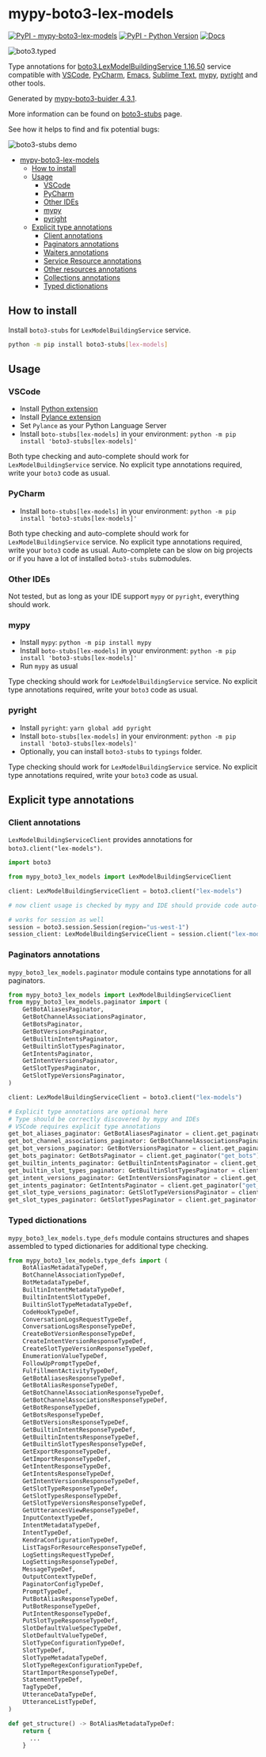 # mypy-boto3-lex-models

[![PyPI - mypy-boto3-lex-models](https://img.shields.io/pypi/v/mypy-boto3-lex-models.svg?color=blue)](https://pypi.org/project/mypy-boto3-lex-models)
[![PyPI - Python Version](https://img.shields.io/pypi/pyversions/mypy-boto3-lex-models.svg?color=blue)](https://pypi.org/project/mypy-boto3-lex-models)
[![Docs](https://img.shields.io/readthedocs/mypy-boto3-builder.svg?color=blue)](https://mypy-boto3-builder.readthedocs.io/)

![boto3.typed](https://github.com/vemel/mypy_boto3_builder/raw/master/logo.png)

Type annotations for
[boto3.LexModelBuildingService 1.16.50](https://boto3.amazonaws.com/v1/documentation/api/1.16.50/reference/services/lex-models.html#LexModelBuildingService) service
compatible with
[VSCode](https://code.visualstudio.com/),
[PyCharm](https://www.jetbrains.com/pycharm/),
[Emacs](https://www.gnu.org/software/emacs/),
[Sublime Text](https://www.sublimetext.com/),
[mypy](https://github.com/python/mypy),
[pyright](https://github.com/microsoft/pyright)
and other tools.

Generated by [mypy-boto3-buider 4.3.1](https://github.com/vemel/mypy_boto3_builder).

More information can be found on [boto3-stubs](https://pypi.org/project/boto3-stubs/) page.

See how it helps to find and fix potential bugs:

![boto3-stubs demo](https://github.com/vemel/mypy_boto3_builder/raw/master/demo.gif)

- [mypy-boto3-lex-models](#mypy-boto3-lex-models)
  - [How to install](#how-to-install)
  - [Usage](#usage)
    - [VSCode](#vscode)
    - [PyCharm](#pycharm)
    - [Other IDEs](#other-ides)
    - [mypy](#mypy)
    - [pyright](#pyright)
  - [Explicit type annotations](#explicit-type-annotations)
    - [Client annotations](#client-annotations)
    - [Paginators annotations](#paginators-annotations)
    - [Waiters annotations](#waiters-annotations)
    - [Service Resource annotations](#service-resource-annotations)
    - [Other resources annotations](#other-resources-annotations)
    - [Collections annotations](#collections-annotations)
    - [Typed dictionations](#typed-dictionations)

## How to install

Install `boto3-stubs` for `LexModelBuildingService` service.

```bash
python -m pip install boto3-stubs[lex-models]
```

## Usage

### VSCode

- Install [Python extension](https://marketplace.visualstudio.com/items?itemName=ms-python.python)
- Install [Pylance extension](https://marketplace.visualstudio.com/items?itemName=ms-python.vscode-pylance)
- Set `Pylance` as your Python Language Server
- Install `boto-stubs[lex-models]` in your environment: `python -m pip install 'boto3-stubs[lex-models]'`

Both type checking and auto-complete should work for `LexModelBuildingService` service.
No explicit type annotations required, write your `boto3` code as usual.

### PyCharm

- Install `boto-stubs[lex-models]` in your environment: `python -m pip install 'boto3-stubs[lex-models]'`

Both type checking and auto-complete should work for `LexModelBuildingService` service.
No explicit type annotations required, write your `boto3` code as usual.
Auto-complete can be slow on big projects or if you have a lot of installed `boto3-stubs` submodules.

### Other IDEs

Not tested, but as long as your IDE support `mypy` or `pyright`, everything should work.

### mypy

- Install `mypy`: `python -m pip install mypy`
- Install `boto-stubs[lex-models]` in your environment: `python -m pip install 'boto3-stubs[lex-models]'`
- Run `mypy` as usual

Type checking should work for `LexModelBuildingService` service.
No explicit type annotations required, write your `boto3` code as usual.

### pyright

- Install `pyright`: `yarn global add pyright`
- Install `boto-stubs[lex-models]` in your environment: `python -m pip install 'boto3-stubs[lex-models]'`
- Optionally, you can install `boto3-stubs` to `typings` folder.

Type checking should work for `LexModelBuildingService` service.
No explicit type annotations required, write your `boto3` code as usual.

## Explicit type annotations

### Client annotations

`LexModelBuildingServiceClient` provides annotations for `boto3.client("lex-models")`.

```python
import boto3

from mypy_boto3_lex_models import LexModelBuildingServiceClient

client: LexModelBuildingServiceClient = boto3.client("lex-models")

# now client usage is checked by mypy and IDE should provide code auto-complete

# works for session as well
session = boto3.session.Session(region="us-west-1")
session_client: LexModelBuildingServiceClient = session.client("lex-models")
```

### Paginators annotations

`mypy_boto3_lex_models.paginator` module contains type annotations for all paginators.

```python
from mypy_boto3_lex_models import LexModelBuildingServiceClient
from mypy_boto3_lex_models.paginator import (
    GetBotAliasesPaginator,
    GetBotChannelAssociationsPaginator,
    GetBotsPaginator,
    GetBotVersionsPaginator,
    GetBuiltinIntentsPaginator,
    GetBuiltinSlotTypesPaginator,
    GetIntentsPaginator,
    GetIntentVersionsPaginator,
    GetSlotTypesPaginator,
    GetSlotTypeVersionsPaginator,
)

client: LexModelBuildingServiceClient = boto3.client("lex-models")

# Explicit type annotations are optional here
# Type should be correctly discovered by mypy and IDEs
# VSCode requires explicit type annotations
get_bot_aliases_paginator: GetBotAliasesPaginator = client.get_paginator("get_bot_aliases")
get_bot_channel_associations_paginator: GetBotChannelAssociationsPaginator = client.get_paginator("get_bot_channel_associations")
get_bot_versions_paginator: GetBotVersionsPaginator = client.get_paginator("get_bot_versions")
get_bots_paginator: GetBotsPaginator = client.get_paginator("get_bots")
get_builtin_intents_paginator: GetBuiltinIntentsPaginator = client.get_paginator("get_builtin_intents")
get_builtin_slot_types_paginator: GetBuiltinSlotTypesPaginator = client.get_paginator("get_builtin_slot_types")
get_intent_versions_paginator: GetIntentVersionsPaginator = client.get_paginator("get_intent_versions")
get_intents_paginator: GetIntentsPaginator = client.get_paginator("get_intents")
get_slot_type_versions_paginator: GetSlotTypeVersionsPaginator = client.get_paginator("get_slot_type_versions")
get_slot_types_paginator: GetSlotTypesPaginator = client.get_paginator("get_slot_types")
```







### Typed dictionations

`mypy_boto3_lex_models.type_defs` module contains structures and shapes assembled
to typed dictionaries for additional type checking.

```python
from mypy_boto3_lex_models.type_defs import (
    BotAliasMetadataTypeDef,
    BotChannelAssociationTypeDef,
    BotMetadataTypeDef,
    BuiltinIntentMetadataTypeDef,
    BuiltinIntentSlotTypeDef,
    BuiltinSlotTypeMetadataTypeDef,
    CodeHookTypeDef,
    ConversationLogsRequestTypeDef,
    ConversationLogsResponseTypeDef,
    CreateBotVersionResponseTypeDef,
    CreateIntentVersionResponseTypeDef,
    CreateSlotTypeVersionResponseTypeDef,
    EnumerationValueTypeDef,
    FollowUpPromptTypeDef,
    FulfillmentActivityTypeDef,
    GetBotAliasesResponseTypeDef,
    GetBotAliasResponseTypeDef,
    GetBotChannelAssociationResponseTypeDef,
    GetBotChannelAssociationsResponseTypeDef,
    GetBotResponseTypeDef,
    GetBotsResponseTypeDef,
    GetBotVersionsResponseTypeDef,
    GetBuiltinIntentResponseTypeDef,
    GetBuiltinIntentsResponseTypeDef,
    GetBuiltinSlotTypesResponseTypeDef,
    GetExportResponseTypeDef,
    GetImportResponseTypeDef,
    GetIntentResponseTypeDef,
    GetIntentsResponseTypeDef,
    GetIntentVersionsResponseTypeDef,
    GetSlotTypeResponseTypeDef,
    GetSlotTypesResponseTypeDef,
    GetSlotTypeVersionsResponseTypeDef,
    GetUtterancesViewResponseTypeDef,
    InputContextTypeDef,
    IntentMetadataTypeDef,
    IntentTypeDef,
    KendraConfigurationTypeDef,
    ListTagsForResourceResponseTypeDef,
    LogSettingsRequestTypeDef,
    LogSettingsResponseTypeDef,
    MessageTypeDef,
    OutputContextTypeDef,
    PaginatorConfigTypeDef,
    PromptTypeDef,
    PutBotAliasResponseTypeDef,
    PutBotResponseTypeDef,
    PutIntentResponseTypeDef,
    PutSlotTypeResponseTypeDef,
    SlotDefaultValueSpecTypeDef,
    SlotDefaultValueTypeDef,
    SlotTypeConfigurationTypeDef,
    SlotTypeDef,
    SlotTypeMetadataTypeDef,
    SlotTypeRegexConfigurationTypeDef,
    StartImportResponseTypeDef,
    StatementTypeDef,
    TagTypeDef,
    UtteranceDataTypeDef,
    UtteranceListTypeDef,
)

def get_structure() -> BotAliasMetadataTypeDef:
    return {
      ...
    }
```
